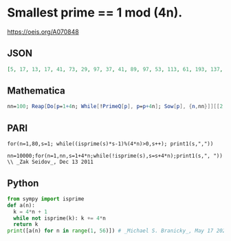 # Smallest prime \=\= 1 mod \(4n\)\.
https://oeis.org/A070848
## JSON
```JSON
[5, 17, 13, 17, 41, 73, 29, 97, 37, 41, 89, 97, 53, 113, 61, 193, 137, 73, 229, 241, 337, 89, 277, 97, 101, 313, 109, 113, 233, 241, 373, 257, 397, 137, 281, 433, 149, 457, 157, 641, 821, 337, 173, 353, 181, 1289, 941, 193, 197, 401, 409, 1249, 1061, 433, 661]
```
## Mathematica
```Mathematica
nn=100; Reap[Do[p=1+4n; While[!PrimeQ[p], p=p+4n]; Sow[p], {n,nn}]][[2,1]] (* _Zak Seidov_, Dec 13 2011 *)
```
## PARI
```PARI
for(n=1,80,s=1; while((isprime(s)*s-1)%(4*n)>0,s++); print1(s,","))
```
```PARI
nn=10000;for(n=1,nn,s=1+4*n;while(!isprime(s),s=s+4*n);print1(s,", ")) \\ _Zak Seidov_, Dec 13 2011
```
## Python
```Python
from sympy import isprime
def a(n):
  k = 4*n + 1
  while not isprime(k): k += 4*n
  return k
print([a(n) for n in range(1, 56)]) # _Michael S. Branicky_, May 17 2021
```
